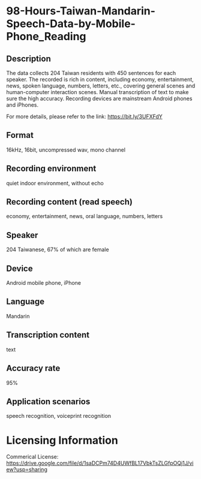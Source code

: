 # 98-Hours-Taiwan-Mandarin-Speech-Data-by-Mobile-Phone_Reading


## Description
The data collects 204 Taiwan residents with 450 sentences for each speaker. The recorded is rich in content, including economy, entertainment, news, spoken language, numbers, letters, etc., covering general scenes and human-computer interaction scenes. Manual transcription of text to make sure the high accuracy. Recording devices are mainstream Android phones and iPhones.

For more details, please refer to the link: https://bit.ly/3UFXFdY

## Format
16kHz, 16bit, uncompressed wav, mono channel

## Recording environment
quiet indoor environment, without echo

## Recording content (read speech)
economy, entertainment, news, oral language, numbers, letters

## Speaker
204 Taiwanese, 67% of which are female

## Device
Android mobile phone, iPhone

## Language
Mandarin

## Transcription content
text

## Accuracy rate
95%

## Application scenarios
speech recognition, voiceprint recognition

# Licensing Information
Commerical License: https://drive.google.com/file/d/1saDCPm74D4UWfBL17VbkTsZLGfpOQj1J/view?usp=sharing
